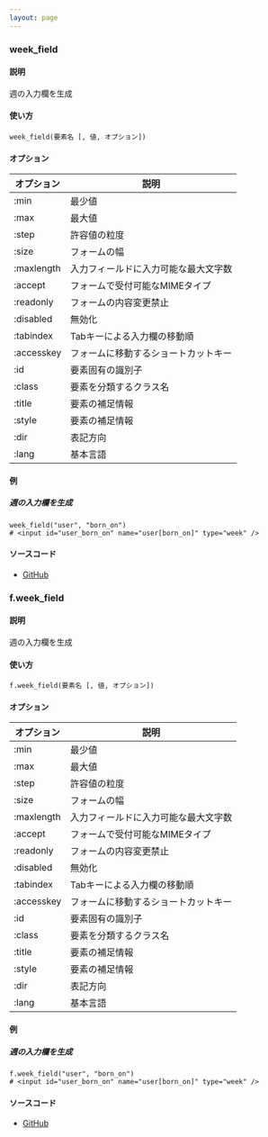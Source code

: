 ```yaml
---
layout: page
---
```

### week_field
#### 説明
週の入力欄を生成

#### 使い方
    week_field(要素名 [, 値, オプション])

#### オプション

オプション   | 説明
---------- | ------------------
:min       | 最少値
:max       | 最大値
:step      | 許容値の粒度
:size      | フォームの幅
:maxlength | 入力フィールドに入力可能な最大文字数
:accept    | フォームで受付可能なMIMEタイプ
:readonly  | フォームの内容変更禁止
:disabled  | 無効化
:tabindex  | Tabキーによる入力欄の移動順
:accesskey | フォームに移動するショートカットキー
:id        | 要素固有の識別子
:class     | 要素を分類するクラス名
:title     | 要素の補足情報
:style     | 要素の補足情報
:dir       | 表記方向
:lang      | 基本言語

#### 例
##### 週の入力欄を生成
    week_field("user", "born_on")
    # <input id="user_born_on" name="user[born_on]" type="week" />

#### ソースコード
* [GitHub](https://github.com/rails/rails/blob/f33d52c95217212cbacc8d5e44b5a8e3cdc6f5b3/actionview/lib/action_view/helpers/form_helper.rb#L1488)

### f.week_field
#### 説明
週の入力欄を生成

#### 使い方
    f.week_field(要素名 [, 値, オプション])

#### オプション

オプション      | 説明
---------- | ------------------
:min       | 最少値
:max       | 最大値
:step      | 許容値の粒度
:size      | フォームの幅
:maxlength | 入力フィールドに入力可能な最大文字数
:accept    | フォームで受付可能なMIMEタイプ
:readonly  | フォームの内容変更禁止
:disabled  | 無効化
:tabindex  | Tabキーによる入力欄の移動順
:accesskey | フォームに移動するショートカットキー
:id        | 要素固有の識別子
:class     | 要素を分類するクラス名
:title     | 要素の補足情報
:style     | 要素の補足情報
:dir       | 表記方向
:lang      | 基本言語

#### 例
##### 週の入力欄を生成
    f.week_field("user", "born_on")
    # <input id="user_born_on" name="user[born_on]" type="week" />

#### ソースコード
* [GitHub](https://github.com/rails/rails/blob/f33d52c95217212cbacc8d5e44b5a8e3cdc6f5b3/actionview/lib/action_view/helpers/form_helper.rb#L1852)